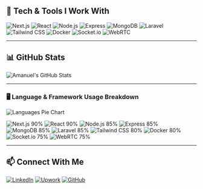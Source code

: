 ## 🚀 Tech & Tools I Work With

![Next.js](https://img.shields.io/badge/-Next.js-000?style=for-the-badge&logo=next.js)
![React](https://img.shields.io/badge/-React-61DAFB?style=for-the-badge&logo=react&logoColor=white)
![Node.js](https://img.shields.io/badge/-Node.js-339933?style=for-the-badge&logo=nodedotjs&logoColor=white)
![Express](https://img.shields.io/badge/-Express-000?style=for-the-badge&logo=express&logoColor=white)
![MongoDB](https://img.shields.io/badge/-MongoDB-4EA94B?style=for-the-badge&logo=mongodb&logoColor=white)
![Laravel](https://img.shields.io/badge/-Laravel-FF2D20?style=for-the-badge&logo=laravel&logoColor=white)
![Tailwind CSS](https://img.shields.io/badge/-TailwindCSS-38B2AC?style=for-the-badge&logo=tailwind-css&logoColor=white)
![Docker](https://img.shields.io/badge/-Docker-2496ED?style=for-the-badge&logo=docker&logoColor=white)
![Socket.io](https://img.shields.io/badge/-Socket.io-010101?style=for-the-badge&logo=socket.io&logoColor=white)
![WebRTC](https://img.shields.io/badge/-WebRTC-333333?style=for-the-badge&logo=webrtc&logoColor=white)

---

## 📊 GitHub Stats

![Amanuel's GitHub Stats](https://github-readme-stats.vercel.app/api?username=AbeDevSaga&show_icons=true&theme=radical)

---
### 🖥️ Language & Framework Usage Breakdown

![Languages Pie Chart](https://github-readme-stats.vercel.app/api/top-langs/?username=AbeDevSaga&layout=compact&theme=radical)  

![Next.js 90%](https://img.shields.io/badge/Next.js-90%25-brightgreen) 
![React 90%](https://img.shields.io/badge/React-90%25-brightgreen) 
![Node.js 85%](https://img.shields.io/badge/Node.js-85%25-green) 
![Express 85%](https://img.shields.io/badge/Express-85%25-green) 
![MongoDB 85%](https://img.shields.io/badge/MongoDB-85%25-green) 
![Laravel 85%](https://img.shields.io/badge/Laravel-85%25-green) 
![Tailwind CSS 80%](https://img.shields.io/badge/Tailwind_CSS-80%25-yellowgreen) 
![Docker 80%](https://img.shields.io/badge/Docker-80%25-yellowgreen) 
![Socket.io 75%](https://img.shields.io/badge/Socket.io-75%25-yellow) 
![WebRTC 75%](https://img.shields.io/badge/WebRTC-75%25-yellow)

---
## 📫 Connect With Me

[![LinkedIn](https://img.shields.io/badge/-LinkedIn-0077B5?style=for-the-badge&logo=linkedin&logoColor=white)](https://linkedin.com/in/amanuel-daniel-4573b1309)
[![Upwork](https://img.shields.io/badge/-Upwork-6FDA44?style=for-the-badge&logo=upwork&logoColor=white)](https://www.upwork.com/freelancers/~014e7dc7fe05aa7131)
[![GitHub](https://img.shields.io/badge/-GitHub-000?style=for-the-badge&logo=github&logoColor=white)](https://github.com/AbeDevSaga)
